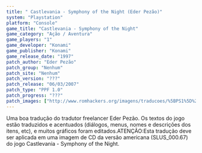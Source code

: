 ```yaml
---
title: " Castlevania - Symphony of the Night (Eder Pezão)"
system: "Playstation"
platform: "Console"
game_title: "Castlevania - Symphony of the Night"
game_category: "Ação / Aventura"
game_players: "1"
game_developer: "Konami"
game_publisher: "Konami"
game_release_date: "1997"
patch_author: "Eder Pezão"
patch_group: "Nenhum"
patch_site: "Nenhum"
patch_version: "???"
patch_release: "06/03/2007"
patch_type: "PPF 1.0"
patch_progress: "???"
patch_images: ["http://www.romhackers.org/imagens/traducoes/%5BPS1%5D%20Castlevania%20-%20Symphony%20of%20the%20Night%20-%20Eder%20Pez%C3%A3o%20-%201.jpg","http://www.romhackers.org/imagens/traducoes/%5BPS1%5D%20Castlevania%20-%20Symphony%20of%20the%20Night%20-%20Eder%20Pez%C3%A3o%20-%202.jpg","http://www.romhackers.org/imagens/traducoes/%5BPS1%5D%20Castlevania%20-%20Symphony%20of%20the%20Night%20-%20Eder%20Pez%C3%A3o%20-%203.jpg"]
---
```

Uma boa tradução do tradutor freelancer Eder Pezão. Os textos do jogo estão traduzidos e acentuados (diálogos, menus, nomes e descrições dos itens, etc), e muitos gráficos foram editados.ATENÇÃO:Esta tradução deve ser aplicada em uma imagem de CD da versão americana (SLUS_000.67) do jogo Castlevania - Symphony of the Night.